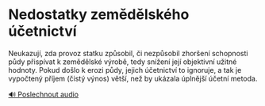 # Nedostatky zemědělského účetnictví

<speak>
<prosody rate="95%" pitch="+0%">
<emphasis level="strong">Neukazují, zda provoz statku způsobil, či nezpůsobil zhoršení schopnosti půdy přispívat k zemědělské výrobě, tedy snížení její objektivní užitné hodnoty.</emphasis> <emphasis level="moderate">Pokud došlo k erozi půdy, jejich účetnictví to ignoruje, a tak je vypočtený příjem (čistý výnos) větší, než by ukázala úplnější účetní metoda.</emphasis>
</prosody>
</speak>

[🔊 Poslechnout audio](/data/7-paragraphs/audio/chapter_52/para_003-Neukazuj-zda-provoz-statku-zpsobil-i-nezpsob.mp3) 